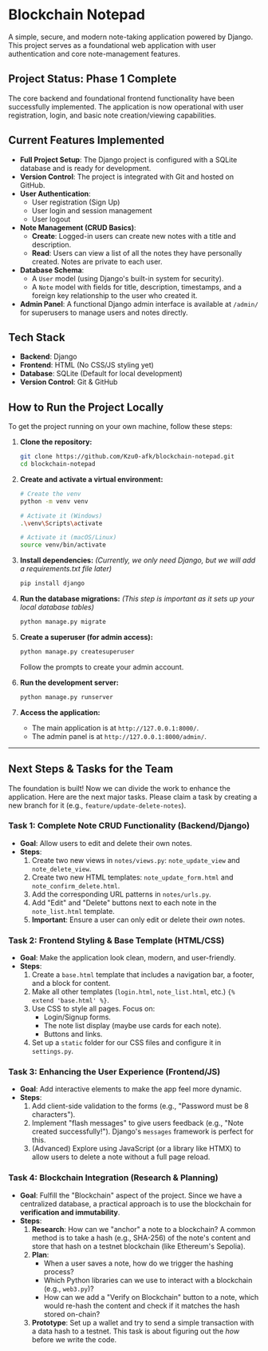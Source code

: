 # Blockchain Notepad

A simple, secure, and modern note-taking application powered by Django. This project serves as a foundational web application with user authentication and core note-management features.

## Project Status: **Phase 1 Complete**

The core backend and foundational frontend functionality have been successfully implemented. The application is now operational with user registration, login, and basic note creation/viewing capabilities.

## Current Features Implemented

*   **Full Project Setup**: The Django project is configured with a SQLite database and is ready for development.
*   **Version Control**: The project is integrated with Git and hosted on GitHub.
*   **User Authentication**:
    *   User registration (Sign Up)
    *   User login and session management
    *   User logout
*   **Note Management (CRUD Basics)**:
    *   **Create**: Logged-in users can create new notes with a title and description.
    *   **Read**: Users can view a list of all the notes they have personally created. Notes are private to each user.
*   **Database Schema**:
    *   A `User` model (using Django's built-in system for security).
    *   A `Note` model with fields for title, description, timestamps, and a foreign key relationship to the user who created it.
*   **Admin Panel**: A functional Django admin interface is available at `/admin/` for superusers to manage users and notes directly.

## Tech Stack

*   **Backend**: Django
*   **Frontend**: HTML (No CSS/JS styling yet)
*   **Database**: SQLite (Default for local development)
*   **Version Control**: Git & GitHub

## How to Run the Project Locally

To get the project running on your own machine, follow these steps:

1.  **Clone the repository:**
    ```bash
    git clone https://github.com/Kzu0-afk/blockchain-notepad.git
    cd blockchain-notepad
    ```

2.  **Create and activate a virtual environment:**
    ```bash
    # Create the venv
    python -m venv venv

    # Activate it (Windows)
    .\venv\Scripts\activate

    # Activate it (macOS/Linux)
    source venv/bin/activate
    ```

3.  **Install dependencies:**
    *(Currently, we only need Django, but we will add a requirements.txt file later)*
    ```bash
    pip install django
    ```

4.  **Run the database migrations:**
    *(This step is important as it sets up your local database tables)*
    ```bash
    python manage.py migrate
    ```

5.  **Create a superuser (for admin access):**
    ```bash
    python manage.py createsuperuser
    ```
    Follow the prompts to create your admin account.

6.  **Run the development server:**
    ```bash
    python manage.py runserver
    ```

7.  **Access the application:**
    *   The main application is at `http://127.0.0.1:8000/`.
    *   The admin panel is at `http://127.0.0.1:8000/admin/`.

---

## Next Steps & Tasks for the Team

The foundation is built! Now we can divide the work to enhance the application. Here are the next major tasks. Please claim a task by creating a new branch for it (e.g., `feature/update-delete-notes`).

### Task 1: Complete Note CRUD Functionality (Backend/Django)

*   **Goal**: Allow users to edit and delete their own notes.
*   **Steps**:
    1.  Create two new views in `notes/views.py`: `note_update_view` and `note_delete_view`.
    2.  Create two new HTML templates: `note_update_form.html` and `note_confirm_delete.html`.
    3.  Add the corresponding URL patterns in `notes/urls.py`.
    4.  Add "Edit" and "Delete" buttons next to each note in the `note_list.html` template.
    5.  **Important**: Ensure a user can only edit or delete their *own* notes.

### Task 2: Frontend Styling & Base Template (HTML/CSS)

*   **Goal**: Make the application look clean, modern, and user-friendly.
*   **Steps**:
    1.  Create a `base.html` template that includes a navigation bar, a footer, and a block for content.
    2.  Make all other templates (`login.html`, `note_list.html`, etc.) `{% extend 'base.html' %}`.
    3.  Use CSS to style all pages. Focus on:
        *   Login/Signup forms.
        *   The note list display (maybe use cards for each note).
        *   Buttons and links.
    4.  Set up a `static` folder for our CSS files and configure it in `settings.py`.

### Task 3: Enhancing the User Experience (Frontend/JS)

*   **Goal**: Add interactive elements to make the app feel more dynamic.
*   **Steps**:
    1.  Add client-side validation to the forms (e.g., "Password must be 8 characters").
    2.  Implement "flash messages" to give users feedback (e.g., "Note created successfully!"). Django's `messages` framework is perfect for this.
    3.  (Advanced) Explore using JavaScript (or a library like HTMX) to allow users to delete a note without a full page reload.

### Task 4: Blockchain Integration (Research & Planning)

*   **Goal**: Fulfill the "Blockchain" aspect of the project. Since we have a centralized database, a practical approach is to use the blockchain for **verification and immutability**.
*   **Steps**:
    1.  **Research**: How can we "anchor" a note to a blockchain? A common method is to take a hash (e.g., SHA-256) of the note's content and store that hash on a testnet blockchain (like Ethereum's Sepolia).
    2.  **Plan**:
        *   When a user saves a note, how do we trigger the hashing process?
        *   Which Python libraries can we use to interact with a blockchain (e.g., `web3.py`)?
        *   How can we add a "Verify on Blockchain" button to a note, which would re-hash the content and check if it matches the hash stored on-chain?
    3.  **Prototype**: Set up a wallet and try to send a simple transaction with a data hash to a testnet. This task is about figuring out the *how* before we write the code.
